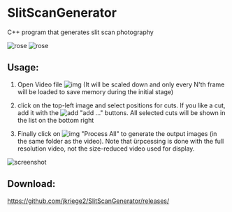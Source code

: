 # SlitScanGenerator
C++ program that generates slit scan photography 

![rose](https://raw.githubusercontent.com/jkriege2/SlitScanGenerator/master/screenshots/DSC_5967_stack005.jpg)  ![rose](https://raw.githubusercontent.com/jkriege2/SlitScanGenerator/master/screenshots/DSC_5967_stack011.jpg)

## Usage:

1. Open Video file ![img](https://github.com/jkriege2/SlitScanGenerator/blob/master/SlitScanGenerator/icons/folder_video.png) (It will be scaled down and only every N'th frame will be loaded to save memory during the initial stage)

2. click on the top-left image and select positions for cuts. If you like a cut, add it with the ![add](https://github.com/jkriege2/SlitScanGenerator/blob/master/SlitScanGenerator/icons/list_add.png) "add ..." buttons. All selected cuts will be shown in the list on the bottom right

3. Finally click on ![img](https://github.com/jkriege2/SlitScanGenerator/blob/master/SlitScanGenerator/icons/wizard2.png) "Process All" to generate the output images (in the same folder as the video). Note that ürpcessing is done with the full resolution video, not the size-reduced video used for display.

![screenshot](https://raw.githubusercontent.com/jkriege2/SlitScanGenerator/master/screenshots/MainWindow.png)

## Download:
  https://github.com/jkriege2/SlitScanGenerator/releases/
  
